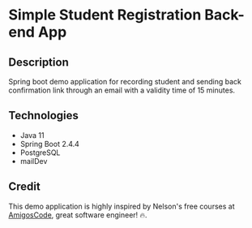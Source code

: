 # Simple Student Registration Back-end App


## Description
Spring boot demo application for recording student and sending back confirmation link through an email with a validity time of 15 minutes.


## Technologies
* Java 11
* Spring Boot 2.4.4
* PostgreSQL
* mailDev


## Credit
This demo application is highly inspired by Nelson's free courses at [AmigosCode](https://amigoscode.com/), great software engineer! 🔥.